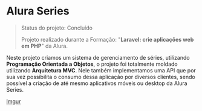 # Alura Series

> Status do projeto: Concluído
> 
> Projeto realizado durante a Formação: "**Laravel: crie aplicações web em PHP**" da Alura.

Neste projeto criamos um sistema de gerenciamento de séries, utilizando **Programação Orientada a Objetos**, o projeto foi totalmente moldado utilizando **Arquitetura MVC**. Nele também implementamos uma API que por sua vez possibilita o consumo dessa aplicação por diversos clientes, sendo possível a criação de até mesmo aplicativos móveis ou desktop da Alura Series.


[Imgur](https://imgur.com/pjWUv8S.mp4)
